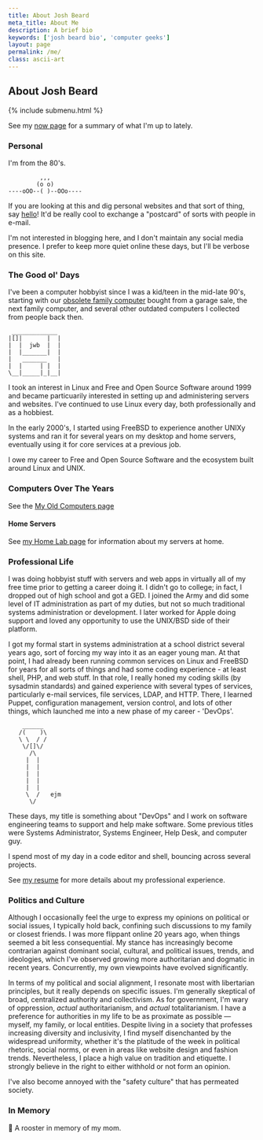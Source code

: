 ```yaml
---
title: About Josh Beard
meta_title: About Me
description: A brief bio
keywords: ['josh beard bio', 'computer geeks']
layout: page
permalink: /me/
class: ascii-art
---
```

## About Josh Beard

{% include submenu.html %}

See my [now page](/now) for a summary of what I'm up to lately.

### Personal

I'm from the 80's.

```ascii-art
         ,,,
        (o o)
----oOO--( )--OOo----
```

If you are looking at this and dig personal websites and that sort of thing,
say [hello](mailto:hello@joshbeard.me)! It'd be really cool to exchange a
"postcard" of sorts with people in e-mail.

I'm not interested in blogging here, and I don't maintain any social media
presence. I prefer to keep more quiet online these days, but I'll be verbose on
this site.

### The Good ol' Days

I've been a computer hobbyist since I was a kid/teen in the mid-late 90's, starting with
our [obsolete family computer](https://en.wikipedia.org/wiki/Commodore_PC_compatible_systems)
bought from a garage sale, the next family computer, and several other outdated
computers I collected from people back then.


```ascii-art-left
 _____________
|[]|       |  |
|  |  jwb  |  |
|  |_______|  |
|   _______   |
|  |     | |  |
\__|_____|_|__|
```

I took an interest in Linux and Free and Open Source Software around 1999 and
became particuarily interested in setting up and administering servers and
websites. I've continued to use Linux every day, both professionally and as a
hobbiest.

In the early 2000's, I started using FreeBSD to experience another UNIXy systems
and ran it for several years on my desktop and home servers, eventually using
it for core services at a previous job.

I owe my career to Free and Open Source Software and the ecosystem built around
Linux and UNIX.

### Computers Over The Years

See the [My Old Computers page](/old-computers.html)

#### Home Servers

See [my Home Lab page](/homelab) for information about my servers at home.

### Professional Life

I was doing hobbyist stuff with servers and web apps in virtually all of my free
time prior to getting a career doing it. I didn't go to college; in fact, I
dropped out of high school and got a GED. I joined the Army and did some level
of IT administration as part of my duties, but not so much traditional systems
administration or development. I later worked for Apple doing support and loved
any opportunity to use the UNIX/BSD side of their platform.

I got my formal start in systems administration at a school district several
years ago, sort of forcing my way into it as an eager young man. At that point,
I had already been running common services on Linux and FreeBSD for years for
all sorts of things and had some coding experience - at least shell, PHP, and
web stuff. In that role, I really honed my coding skills (by sysadmin standards)
and gained experience with several types of services, particularly
e-mail services, file services, LDAP, and HTTP. There, I learned Puppet,
configuration management, version control, and lots of other things, which
launched me into a new phase of my
career - 'DevOps'.

```ascii-art-right
    ______
   /(    )\
   \ \  / /
    \/[]\/
      /\
     |  |
     |  |
     |  |
     |  |
     |  |
     \  /   ejm
      \/
```

These days, my title is something about "DevOps" and I work on software
engineering teams to support and help make software. Some previous titles were
Systems Administrator, Systems Engineer, Help Desk, and computer guy.

I spend most of my day in a code editor and shell, bouncing across several
projects.

See [my resume](/resume) for more details about my professional experience.

### Politics and Culture

Although I occasionally feel the urge to express my opinions on political or
social issues, I typically hold back, confining such discussions to my family
or closest friends. I was more flippant online 20 years ago, when things
seemed a bit less consequential. My stance has increasingly become contrarian
against dominant social, cultural, and political issues, trends, and
ideologies, which I've observed growing more authoritarian and dogmatic in
recent years. Concurrently, my own viewpoints have evolved significantly.

In terms of my political and social alignment, I resonate most with libertarian
principles, but it really depends on specific issues. I'm generally skeptical
of broad, centralized authority and collectivism. As for government, I'm wary
of oppression, _actual_ authoritarianism, and _actual_ totalitarianism. I have
a preference for authorities in my life to be as proximate as possible —
myself, my family, or local entities. Despite living in a society that
professes increasing diversity and inclusivity, I find myself disenchanted by
the widespread uniformity, whether it's the platitude of the week in political
rhetoric, social norms, or even in areas like website design and fashion
trends. Nevertheless, I place a high value on tradition and etiquette.
I strongly believe in the right to either withhold or not form an opinion.

I've also become annoyed with the "safety culture" that has permeated society.

### In Memory

🐓 A rooster in memory of my mom.
